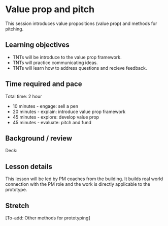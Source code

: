# Value prop and pitch
This session introduces value propositions (value prop) and methods for pitching.

## Learning objectives
* TNTs will be introduce to the value prop framework. 
* TNTs will practice communicating ideas.
* TNTs will learn how to address questions and recieve feedback.

## Time required and pace
Total time: 2 hour
* 10 minutes - engage: sell a pen
* 20 minutes - explain: introduce value prop framework
* 45 minutes - explore: develop value prop
* 45 minutes - evaluate: pitch and fund

## Background / review
Deck:

## Lesson details
This lesson will be led by PM coaches from the building. It builds real world connection with the PM role and the work is directly applicable to the prototype.

## Stretch
[To-add: Other methods for prototyping]
